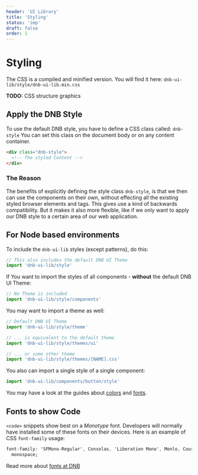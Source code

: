 ```yaml
---
header: 'UI Library'
title: 'Styling'
status: 'imp'
draft: false
order: 1
---
```


# Styling

The CSS is a compiled and minified version. You will find it here: `dnb-ui-lib/style/dnb-ui-lib.min.css`

**TODO:** CSS structure graphics

## Apply the DNB Style

To use the default DNB style, you have to define a CSS class called: `dnb-style`
You can set this class on the document body or on any content container.

<!-- prettier-ignore-start -->
```html
<div class="dnb-style">
  <!-- The styled Content -->
</div>
```
<!-- prettier-ignore-end -->

### The Reason

The benefits of explicitly defining the style class `dnb-style`, is that we then can use the components on their own, without effecting all the existing styled browser elements and tags. This gives use a kind of backwards compatibility.
But it makes it also more flexible, like if we only want to apply our DNB style to a certain area of our web application.

## For Node based environments

To include the `dnb-ui-lib` styles (except patterns), do this:

```js
// This also includes the default DNB UI Theme
import 'dnb-ui-lib/style'
```

If You want to import the styles of all components - **without** the default DNB UI Theme:

```js
// No Theme is included
import 'dnb-ui-lib/style/components'
```

You may want to import a theme as well:

```js
// Default DNB UI Theme
import 'dnb-ui-lib/style/theme'

// ... is equivalent to the default theme
import 'dnb-ui-lib/style/themes/ui'

// ... or some other theme
import 'dnb-ui-lib/style/themes/[NAME].css'
```

You also can import a single style of a single component:

```js
import 'dnb-ui-lib/components/button/style'
```

You may have a look at the guides about [colors](/quickguide-designer/colors/) and [fonts](/quickguide-designer/fonts/#fonts-to-show-code).

## Fonts to show Code

`<code>` snippets show best on a _Monotype_ font. Developers will normally have installed some of these fonts on their devices. Here is an example of CSS `font-family` usage:

```css
font-family: 'SFMono-Regular', Consolas, 'Liberation Mono', Menlo, Courier,
  monospace;
```

Read more about [fonts at DNB](/quickguide-designer/fonts/)
